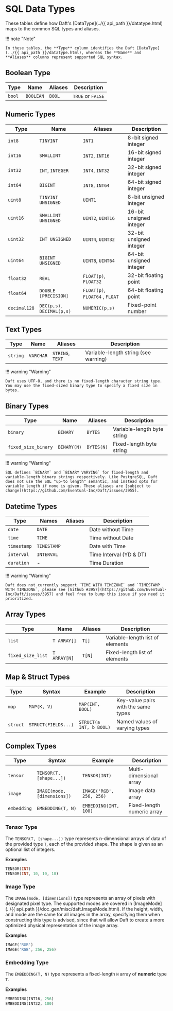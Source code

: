 # SQL Data Types

These tables define how Daft's [DataType](../{{ api_path }}/datatype.html) maps to the common SQL types and aliases.

!!! note "Note"

    In these tables, the **Type** column identifies the Daft [DataType](../{{ api_path }}/datatype.html), whereas the **Name** and **Aliases** columns represent supported SQL syntax.

## Boolean Type

| Type   | Name      | Aliases | Description       |
| ------ | --------- | ------- | ----------------- |
| `bool` | `BOOLEAN` | `BOOL`  | `TRUE` or `FALSE` |


## Numeric Types

| Type         | Name                       | Aliases                         | Description             |
| ------------ | -------------------------- | ------------------------------- | ----------------------- |
| `int8`       | `TINYINT`                  | `INT1`                          | 8-bit signed integer    |
| `int16`      | `SMALLINT`                 | `INT2`, `INT16`                 | 16-bit signed integer   |
| `int32`      | `INT`, `INTEGER`           | `INT4`, `INT32`                 | 32-bit signed integer   |
| `int64`      | `BIGINT`                   | `INT8`, `INT64`                 | 64-bit signed integer   |
| `uint8`      | `TINYINT UNSIGNED`         | `UINT1`                         | 8-bit unsigned integer  |
| `uint16`     | `SMALLINT UNSIGNED`        | `UINT2`, `UINT16`               | 16-bit unsigned integer |
| `uint32`     | `INT UNSIGNED`             | `UINT4`, `UINT32`               | 32-bit unsigned integer |
| `uint64`     | `BIGINT UNSIGNED`          | `UINT8`, `UINT64`               | 64-bit unsigned integer |
| `float32`    | `REAL`                     | `FLOAT(p)`, `FLOAT32`           | 32-bit floating point   |
| `float64`    | `DOUBLE [PRECISION]`       | `FLOAT(p)`, `FLOAT64` , `FLOAT` | 64-bit floating point   |
| `decimal128` | `DEC(p,s)`, `DECIMAL(p,s)` | `NUMERIC(p,s)`                  | Fixed-point number      |


## Text Types

| Type     | Name      | Aliases                                 | Description                          |
| -------- | --------- | --------------------------------------- | ------------------------------------ |
| `string` | `VARCHAR` | `STRING`, `TEXT`                        | Variable-length string (see warning) |

!!! warning "Warning"

    Daft uses UTF-8, and there is no fixed-length character string type. You may use the fixed-sized binary type to specify a fixed size in bytes.


## Binary Types

| Type                | Name        | Aliases    | Description                 |
| ------------------- | ----------- | ---------- | --------------------------- |
| `binary`            | `BINARY`    | `BYTES`    | Variable-length byte string |
| `fixed_size_binary` | `BINARY(N)` | `BYTES(N)` | Fixed-length byte string    |

!!! warning "Warning"

    SQL defines `BINARY` and `BINARY VARYING` for fixed-length and variable-length binary strings respectively. Like PostgreSQL, Daft does not use the SQL "up-to length" semantic, and instead opts for variable length if none is given. These aliases are [subject to change](https://github.com/Eventual-Inc/Daft/issues/3955).


## Datetime Types

| Type        | Names       | Aliases | Description             |
| ----------- | ----------- | ------- | ----------------------- |
| `date`      | `DATE`      |         | Date without Time       |
| `time`      | `TIME`      |         | Time without Date       |
| `timestamp` | `TIMESTAMP` |         | Date with Time          |
| `interval`  | `INTERVAL`  |         | Time Interval (YD & DT) |
| `duration`  | -           |         | Time Duration           |

!!! warning "Warning"

    Daft does not currently support `TIME WITH TIMEZONE` and `TIMESTAMP WITH TIMEZONE`, please see [Github #3957](https://github.com/Eventual-Inc/Daft/issues/3957) and feel free to bump this issue if you need it prioritized.


## Array Types

| Type              | Name         | Aliases | Description                      |
| ----------------- | ------------ | ------- | -------------------------------- |
| `list`            | `T ARRAY[]`  | `T[]`   | Variable-length list of elements |
| `fixed_size_list` | `T ARRAY[N]` | `T[N]`  | Fixed-length list of elements    |


## Map & Struct Types

| Type     | Syntax              | Example                 | Description                         |
| -------- | ------------------- | ----------------------- | ----------------------------------- |
| `map`    | `MAP(K, V)`         | `MAP(INT, BOOL)`        | Key-value pairs with the same types |
| `struct` | `STRUCT(FIELDS...)` | `STRUCT(a INT, b BOOL)` | Named values of varying types       |


## Complex Types

| Type        | Syntax                      | Example                  | Description                |
| ----------- | --------------------------- | ------------------------ | -------------------------- |
| `tensor`    | `TENSOR(T, [shape...])`     | `TENSOR(INT)`            | Multi-dimensional array    |
| `image`     | `IMAGE(mode, [dimensions])` | `IMAGE('RGB', 256, 256)` | Image data array           |
| `embedding` | `EMBEDDING(T, N)`           | `EMBEDDING(INT, 100)`    | Fixed-length numeric array |

### Tensor Type

The `TENSOR(T, [shape...])` type represents n-dimensional arrays of data of the provided type `T`, each of the provided shape. The shape is given as an optional list of integers.

**Examples**

```sql
TENSOR(INT)
TENSOR(INT, 10, 10, 10)
```

### Image Type

The `IMAGE(mode, [dimensions])` type represents an array of pixels with designated pixel type. The supported modes are covered in [ImageMode](../{{ api_path }}/doc_gen/misc/daft.ImageMode.html). If the height, width, and mode are the same for all images in the array, specifying them when constructing this type is advised, since that will allow Daft to create a more optimized physical representation of the image array.

**Examples**

```sql
IMAGE('RGB')
IMAGE('RGB', 256, 256)
```

### Embedding Type

The `EMBEDDING(T, N)` type represents a fixed-length `N` array of **numeric** type `T`.

**Examples**

```sql
EMBEDDING(INT16, 256)
EMBEDDING(INT32, 100)
```
